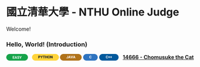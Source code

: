 # 國立清華大學 - NTHU Online Judge
Welcome!

### Hello, World! (Introduction)
<p>
  <sub><img src="Miscellaneous/Badges/Easy.svg"   alt="EASY"   height="18" /></sub>&ensp;
  <sub><img src="Miscellaneous/Badges/Python.svg" alt="PYTHON" height="18" /></sub>
  <sub><img src="Miscellaneous/Badges/Java.svg"   alt="JAVA"   height="18" /></sub>
  <sub><img src="Miscellaneous/Badges/C.svg"      alt="C"      height="18" /></sub>
  <sub><img src="Miscellaneous/Badges/CPP.svg"    alt="C++"    height="18" /></sub>&ensp;
  <a href="https://acm.cs.nthu.edu.tw/problem/14666"><strong>14666 - Chomusuke the Cat</strong></a>
</p>